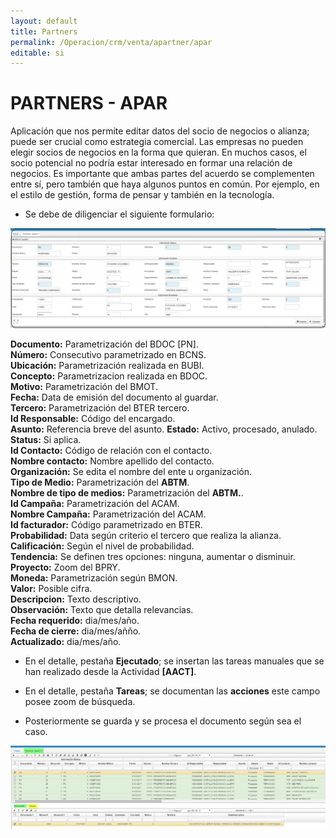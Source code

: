 ```yaml
---
layout: default
title: Partners
permalink: /Operacion/crm/venta/apartner/apar
editable: si
---
```


# PARTNERS - APAR


Aplicación que nos permite editar datos del socio de negocios o alianza; puede ser crucial como estrategia comercial. Las empresas no pueden elegir socios de negocios en la forma que quieran. En muchos casos, el socio potencial no podría estar interesado en formar una relación de negocios. Es importante que ambas partes del acuerdo se complementen entre sí, pero también que haya algunos puntos en común. Por ejemplo, en el estilo de gestión, forma de pensar y también en la tecnología.  
* Se debe de diligenciar el siguiente formulario:

![](apar1.png)

**Documento:**  Parametrización del BDOC [PN].  
**Número:**  Consecutivo parametrizado en BCNS.  
**Ubicación:**  Parametrización realizada en BUBI.  
**Concepto:**  Parametrizacion realizada en BDOC.  
**Motivo:**  Parametrización del BMOT.   
**Fecha:**  Data de emisión del documento al guardar.  
**Tercero:** Parametrización del BTER tercero.  
**Id Responsable:** Código del encargado.  
**Asunto:** Referencia breve del asunto.
**Estado:** Activo, procesado, anulado.  
**Status:** Si aplica.  
**Id Contacto:** Código de relación con el contacto.  
**Nombre contacto:** Nombre apellido del contacto.  
**Organización:** Se edita el nombre del ente u organización.  
**Tipo de Medio:** Parametrización del **ABTM**.  
**Nombre de tipo de medios:**  Parametrización del **ABTM.**.  
**Id Campaña:** Parametrización del ACAM.  
**Nombre Campaña:** Parametrización del ACAM.  
**Id facturador:** Código parametrizado en BTER.  
**Probabilidad:** Data según criterio el tercero que realiza la alianza.  
**Calificación:** Según el nivel de probabilidad.  
**Tendencia:** Se definen tres opciones: ninguna, aumentar o disminuir.  
**Proyecto:** Zoom del BPRY.  
**Moneda:** Parametrización según BMON.  
**Valor:** Posible cifra.  
**Descripcion:** Texto descriptivo.  
**Observación:**   Texto que detalla relevancias.   
**Fecha requerido:**  dia/mes/año.  
**Fecha de cierre:**  dia/mes/añño.  
**Actualizado:**  dia/mes/año.  

* En el detalle, pestaña **Ejecutado**; se insertan las tareas manuales que se han realizado desde la Actividad **[AACT]**.  
* En el detalle, pestaña **Tareas**; se documentan las **acciones** este campo posee zoom de búsqueda.  

* Posteriormente se guarda y se procesa el documento según sea el caso.  

![](apar2.png)











